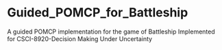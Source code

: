 # Guided_POMCP_for_Battleship
A guided POMCP implementation for the game of Battleship
Implemented for CSCI-8920-Decision Making Under Uncertainty


